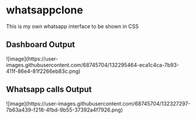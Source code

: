 # whatsappclone
This is my own whatsapp interface to be shown in CSS

<h2>Dashboard Output</h2>
![image](https://user-images.githubusercontent.com/68745704/132295464-eca1c4ca-7b93-411f-86e4-81f2266eb83c.png)

<h2>Whatsapp calls Output</h2>
![image](https://user-images.githubusercontent.com/68745704/132327297-7b63a439-f218-4fbd-9b55-37392a4f7926.png)

